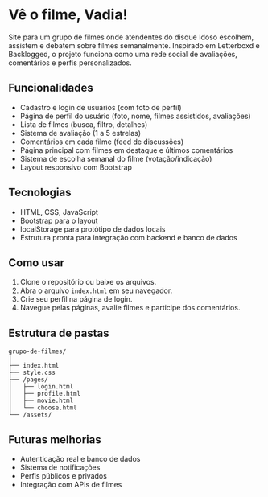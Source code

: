 # Vê o filme, Vadia!

Site para um grupo de filmes onde atendentes do disque Idoso escolhem, assistem e debatem sobre filmes semanalmente. Inspirado em Letterboxd e Backlogged, o projeto funciona como uma rede social de avaliações, comentários e perfis personalizados.

## Funcionalidades

- Cadastro e login de usuários (com foto de perfil)
- Página de perfil do usuário (foto, nome, filmes assistidos, avaliações)
- Lista de filmes (busca, filtro, detalhes)
- Sistema de avaliação (1 a 5 estrelas)
- Comentários em cada filme (feed de discussões)
- Página principal com filmes em destaque e últimos comentários
- Sistema de escolha semanal do filme (votação/indicação)
- Layout responsivo com Bootstrap

## Tecnologias

- HTML, CSS, JavaScript
- Bootstrap para o layout
- localStorage para protótipo de dados locais
- Estrutura pronta para integração com backend e banco de dados

## Como usar

1. Clone o repositório ou baixe os arquivos.
2. Abra o arquivo `index.html` em seu navegador.
3. Crie seu perfil na página de login.
4. Navegue pelas páginas, avalie filmes e participe dos comentários.

## Estrutura de pastas

```
grupo-de-filmes/
│
├── index.html
├── style.css
├── /pages/
│   ├── login.html
│   ├── profile.html
│   ├── movie.html
│   └── choose.html
└── /assets/
```

## Futuras melhorias

- Autenticação real e banco de dados
- Sistema de notificações
- Perfis públicos e privados
- Integração com APIs de filmes
